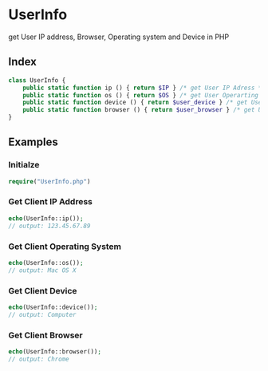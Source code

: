 # UserInfo
get User IP address, Browser, Operating system and Device in PHP

## Index
```php
class UserInfo {
    public static function ip () { return $IP } /* get User IP Adress */
    public static function os () { return $OS } /* get User Operarting */
    public static function device () { return $user_device } /* get User Device */
    public static function browser () { return $user_browser } /* get User Browswer */
}
```


## Examples
### Initialze 
```php
require("UserInfo.php")
```

### Get Client IP Address
```php
echo(UserInfo::ip());
// output: 123.45.67.89
```

### Get Client Operating System
```php
echo(UserInfo::os());
// output: Mac OS X
```

### Get Client Device
```php
echo(UserInfo::device());
// output: Computer
```

### Get Client Browser
```php
echo(UserInfo::browser());
// output: Chrome
```

